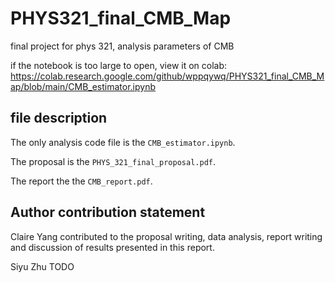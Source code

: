 # PHYS321_final_CMB_Map
final project for phys 321, analysis parameters of CMB

if the notebook is too large to open, view it on colab:
https://colab.research.google.com/github/wppqywq/PHYS321_final_CMB_Map/blob/main/CMB_estimator.ipynb

## file description
The only analysis code file is the `CMB_estimator.ipynb`.

The proposal is the `PHYS_321_final_proposal.pdf`.

The report the the `CMB_report.pdf`.

## Author contribution statement
Claire Yang contributed to the proposal writing, data analysis, report writing and discussion of results presented in this report.

Siyu Zhu TODO
